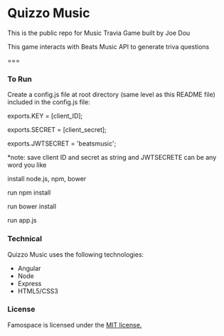 
Quizzo Music
===
This is the public repo for Music Travia Game built by Joe Dou

This game interacts with Beats Music API to generate triva questions

===
### To Run
Create a config.js file at root directory (same level as this README file)
included in the config.js file:

exports.KEY = [client_ID];

exports.SECRET = [client_secret];

exports.JWTSECRET = 'beatsmusic';


*note: save client ID and secret as string and JWTSECRETE can be any word you like

install node.js, npm, bower

run npm install

run bower install

run app.js

### Technical
Quizzo Music uses the following technologies:
  - Angular
  - Node
  - Express
  - HTML5/CSS3

### License
Famospace is licensed under the [MIT license.](https://github.com/Famospace/Famo.us-Monospace/blob/master/LICENSE.txt)